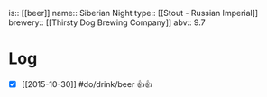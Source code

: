 is:: [[beer]]
name:: Siberian Night
type:: [[Stout - Russian Imperial]]
brewery:: [[Thirsty Dog Brewing Company]]
abv:: 9.7

# Log
- [x] [[2015-10-30]] #do/drink/beer 👍👍
